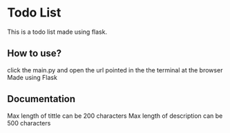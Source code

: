 # Todo List
This is a todo list made using flask.
## How to use? 
click the main.py and open the url pointed in the the terminal at the browser
Made using Flask
## Documentation
Max length of tittle can be 200 characters
Max length of description can be 500 characters
